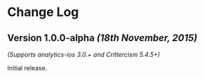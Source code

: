Change Log
==========

Version 1.0.0-alpha *(18th November, 2015)*
-------------------------------------------
*(Supports analytics-ios 3.0.+ and Crittercism 5.4.5+)*

Initial release.
